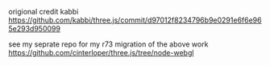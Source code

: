 origional credit kabbi
https://github.com/kabbi/three.js/commit/d97012f8234796b9e0291e6f6e965e293d950099


see my seprate repo for my r73 migration of the above work
https://github.com/cinterloper/three.js/tree/node-webgl

